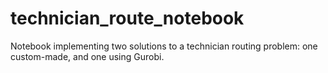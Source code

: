 # technician_route_notebook
Notebook implementing two solutions to a technician routing problem: one custom-made, and one using Gurobi.
